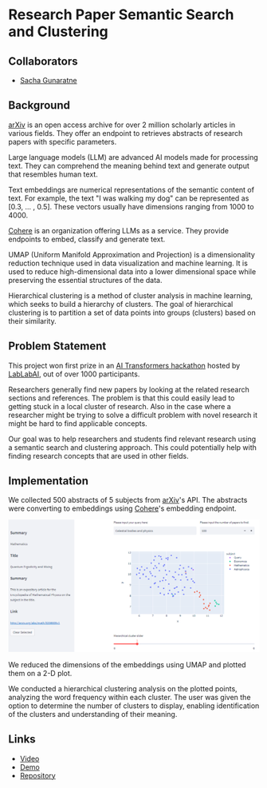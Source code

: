 # Research Paper Semantic Search and Clustering

## <span> Collaborators </span>

- [Sacha Gunaratne](https://www.linkedin.com/in/sachagunaratne/)

## <span> Background </span>

[arXiv](https://arxiv.org/) is an open access archive for over 2 million scholarly articles in various fields. They offer an endpoint to retrieves abstracts of research papers with specific parameters.

Large language models (LLM) are advanced AI models made for processing text. They can comprehend the meaning behind text and generate output that resembles human text.

Text embeddings are numerical representations of the semantic content of text. For example, the text "I was walking my dog" can be represented as [0.3, ... , 0.5]. These vectors usually have dimensions ranging from 1000 to 4000.

[Cohere](https://cohere.ai/) is an organization offering LLMs as a service. They provide endpoints to embed, classify and generate text.

UMAP (Uniform Manifold Approximation and Projection) is a dimensionality reduction technique used in data visualization and machine learning. It is used to reduce high-dimensional data into a lower dimensional space while preserving the essential structures of the data.

Hierarchical clustering is a method of cluster analysis in machine learning, which seeks to build a hierarchy of clusters. The goal of hierarchical clustering is to partition a set of data points into groups (clusters) based on their similarity.

## <span> Problem Statement </span>

This project won first prize in an [AI Transformers hackathon](https://lablab.ai/event/transforming-with-transformers) hosted by [LabLabAI](https://lablab.ai/), out of over 1000 participants.

Researchers generally find new papers by looking at the related research sections and references. The problem is that this could easily lead to getting stuck in a local cluster of research. Also in the case where a researcher might be trying to solve a difficult problem with novel research it might be hard to find applicable concepts.

Our goal was to help researchers and students find relevant research using a semantic search and clustering approach. This could potentially help with finding research concepts that are used in other fields.

## <span> Implementation </span>

We collected 500 abstracts of 5 subjects from [arXiv](https://arxiv.org/)'s API. The abstracts were converting to embeddings using [Cohere](https://cohere.ai/)'s embedding endpoint.

![Implementation](images/rp_ss/semantic_search.png)

We reduced the dimensions of the embeddings using UMAP and plotted them on a 2-D plot.

We conducted a hierarchical clustering analysis on the plotted points, analyzing the word frequency within each cluster. The user was given the option to determine the number of clusters to display, enabling identification of the clusters and understanding of their meaning.

## <span> Links </span>

- [Video](https://lablab.ai/event/transforming-with-transformers/hummingbirds/Research%2520Paper%2520Clustering)
- [Demo](https://kael558-redesigned-spoon-ui-em33xz.streamlit.app/)
- [Repository](https://github.com/kael558/redesigned-spoon)
